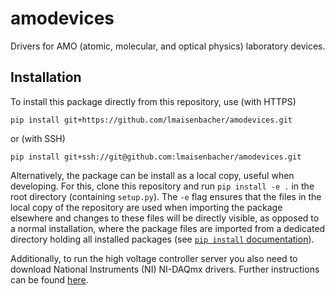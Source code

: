 # amodevices

Drivers for AMO (atomic, molecular, and optical physics) laboratory devices.

## Installation

To install this package directly from this repository, use (with HTTPS)

```
pip install git+https://github.com/lmaisenbacher/amodevices.git
```
or (with SSH)
```
pip install git+ssh://git@github.com:lmaisenbacher/amodevices.git
```

Alternatively, the package can be install as a local copy, useful when developing. For this, clone this repository and run `pip install -e .` in the root directory (containing `setup.py`). The `-e` flag ensures that the files in the local copy of the repository are used when importing the package elsewhere and changes to these files will be directly visible, as opposed to a normal installation, where the package files are imported from a dedicated directory holding all installed packages (see [`pip install` documentation](https://pip.pypa.io/en/stable/cli/pip_install/)).

Additionally, to run the high voltage controller server you also need to download National Instruments (NI) NI-DAQmx drivers. Further instructions can be found [here](https://www.ni.com/en/support/downloads/drivers/download.ni-daq-mx.html).
